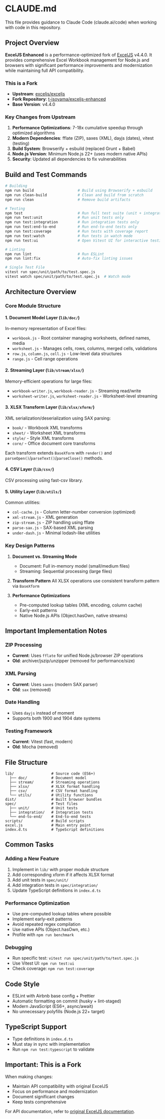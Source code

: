 # CLAUDE.md

This file provides guidance to Claude Code (claude.ai/code) when working with code in this repository.

## Project Overview

**ExcelJS Enhanced** is a performance-optimized fork of [ExcelJS](https://github.com/exceljs/exceljs) v4.4.0. It provides comprehensive Excel Workbook management for Node.js and browsers with significant performance improvements and modernization while maintaining full API compatibility.

### This is a Fork

- **Upstream**: [exceljs/exceljs](https://github.com/exceljs/exceljs)
- **Fork Repository**: [t-isoyama/exceljs-enhanced](https://github.com/t-isoyama/exceljs-enhanced)
- **Base Version**: v4.4.0

### Key Changes from Upstream

1. **Performance Optimizations**: 7-18x cumulative speedup through optimized algorithms
2. **Modern Dependencies**: fflate (ZIP), saxes (XML), dayjs (dates), vitest (testing)
3. **Build System**: Browserify + esbuild (replaced Grunt + Babel)
4. **Node.js Version**: Minimum Node.js 22+ (uses modern native APIs)
5. **Security**: Updated all dependencies to fix vulnerabilities

## Build and Test Commands

```bash
# Building
npm run build                    # Build using Browserify + esbuild
npm run clean-build              # Clean and build from scratch
npm run clean                    # Remove build artifacts

# Testing
npm test                         # Run full test suite (unit + integration + end-to-end)
npm run test:unit                # Run unit tests only
npm run test:integration         # Run integration tests only
npm run test:end-to-end          # Run end-to-end tests only
npm run test:coverage            # Run tests with coverage report
npm run test:watch               # Run tests in watch mode
npm run test:ui                  # Open Vitest UI for interactive testing

# Linting
npm run lint                     # Run ESLint
npm run lint:fix                 # Auto-fix linting issues

# Single Test File
vitest run spec/unit/path/to/test.spec.js
vitest watch spec/unit/path/to/test.spec.js  # Watch mode
```

## Architecture Overview

### Core Module Structure

#### 1. Document Model Layer (`lib/doc/`)
In-memory representation of Excel files:
- `workbook.js` - Root container managing worksheets, defined names, media
- `worksheet.js` - Manages cells, rows, columns, merged cells, validations
- `row.js`, `column.js`, `cell.js` - Low-level data structures
- `range.js` - Cell range operations

#### 2. Streaming Layer (`lib/stream/xlsx/`)
Memory-efficient operations for large files:
- `workbook-writer.js`, `workbook-reader.js` - Streaming read/write
- `worksheet-writer.js`, `worksheet-reader.js` - Worksheet-level streaming

#### 3. XLSX Transform Layer (`lib/xlsx/xform/`)
XML serialization/deserialization using SAX parsing:
- `book/` - Workbook XML transforms
- `sheet/` - Worksheet XML transforms
- `style/` - Style XML transforms
- `core/` - Office document core transforms

Each transform extends `BaseXform` with `render()` and `parseOpen()`/`parseText()`/`parseClose()` methods.

#### 4. CSV Layer (`lib/csv/`)
CSV processing using fast-csv library.

#### 5. Utility Layer (`lib/utils/`)
Common utilities:
- `col-cache.js` - Column letter-number conversion (optimized)
- `xml-stream.js` - XML generation
- `zip-stream.js` - ZIP handling using fflate
- `parse-sax.js` - SAX-based XML parsing
- `under-dash.js` - Minimal lodash-like utilities

### Key Design Patterns

1. **Document vs. Streaming Mode**
   - Document: Full in-memory model (small/medium files)
   - Streaming: Sequential processing (large files)

2. **Transform Pattern**
   All XLSX operations use consistent transform pattern via `BaseXform`

3. **Performance Optimizations**
   - Pre-computed lookup tables (XML encoding, column cache)
   - Early-exit patterns
   - Native Node.js APIs (Object.hasOwn, native streams)

## Important Implementation Notes

### ZIP Processing
- **Current**: Uses `fflate` for unified Node.js/browser ZIP operations
- **Old**: archiver/jszip/unzipper (removed for performance/size)

### XML Parsing
- **Current**: Uses `saxes` (modern SAX parser)
- **Old**: `sax` (removed)

### Date Handling
- Uses `dayjs` instead of moment
- Supports both 1900 and 1904 date systems

### Testing Framework
- **Current**: Vitest (fast, modern)
- **Old**: Mocha (removed)

## File Structure

```
lib/                 # Source code (ES6+)
  ├── doc/           # Document model
  ├── stream/        # Streaming operations
  ├── xlsx/          # XLSX format handling
  ├── csv/           # CSV format handling
  └── utils/         # Utility functions
dist/                # Built browser bundles
spec/                # Test files
  ├── unit/          # Unit tests
  ├── integration/   # Integration tests
  └── end-to-end/    # End-to-end tests
scripts/             # Build scripts
excel.js             # Main entry point
index.d.ts           # TypeScript definitions
```

## Common Tasks

### Adding a New Feature
1. Implement in `lib/` with proper module structure
2. Add corresponding xform if it affects XLSX format
3. Add unit tests in `spec/unit/`
4. Add integration tests in `spec/integration/`
5. Update TypeScript definitions in `index.d.ts`

### Performance Optimization
- Use pre-computed lookup tables where possible
- Implement early-exit patterns
- Avoid repeated regex compilation
- Use native APIs (Object.hasOwn, etc.)
- Profile with `npm run benchmark`

### Debugging
- Run specific test: `vitest run spec/unit/path/to/test.spec.js`
- Use Vitest UI: `npm run test:ui`
- Check coverage: `npm run test:coverage`

## Code Style

- ESLint with Airbnb base config + Prettier
- Automatic formatting on commit (husky + lint-staged)
- Modern JavaScript (ES6+, async/await)
- No unnecessary polyfills (Node.js 22+ target)

## TypeScript Support

- Type definitions in `index.d.ts`
- Must stay in sync with implementation
- Run `npm run test:typescript` to validate

## Important: This is a Fork

When making changes:
- Maintain API compatibility with original ExcelJS
- Focus on performance and modernization
- Document significant changes
- Keep tests comprehensive

For API documentation, refer to [original ExcelJS documentation](https://github.com/exceljs/exceljs).
